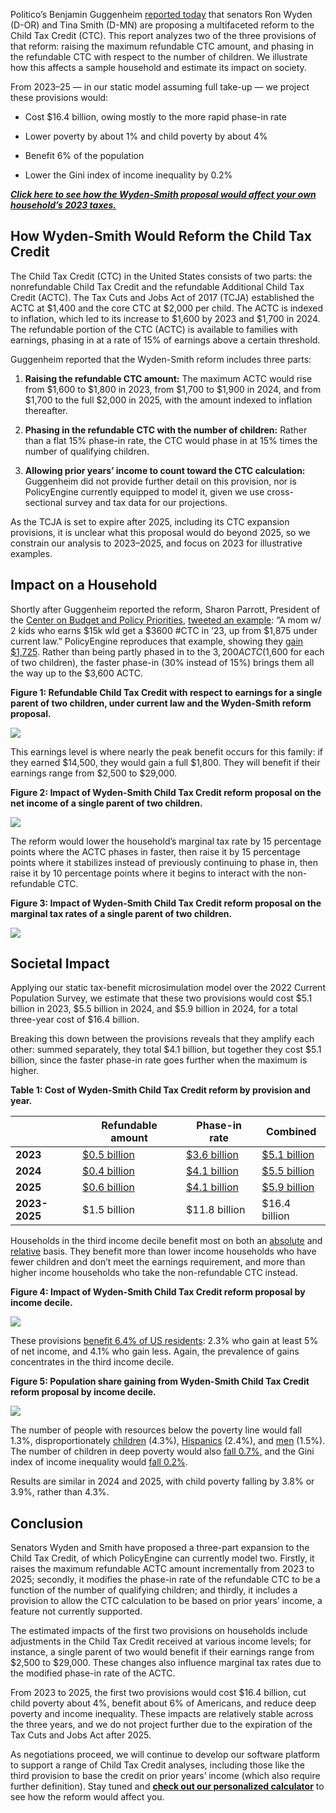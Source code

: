Politico’s Benjamin Guggenheim [reported today](https://twitter.com/ben_guggenheim/status/1745403401695908256) that senators Ron Wyden (D-OR) and Tina Smith (D-MN) are proposing a multifaceted reform to the Child Tax Credit (CTC). This report analyzes two of the three provisions of that reform: raising the maximum refundable CTC amount, and phasing in the refundable CTC with respect to the number of children. We illustrate how this affects a sample household and estimate its impact on society.

From 2023–25 — in our static model assuming full take-up — we project these provisions would:

- Cost $16.4 billion, owing mostly to the more rapid phase-in rate

- Lower poverty by about 1% and child poverty by about 4%

- Benefit 6% of the population

- Lower the Gini index of income inequality by 0.2%

[**_Click here to see how the Wyden-Smith proposal would affect your own household’s 2023 taxes._**](https://policyengine.org/us/household?focus=intro&reform=44066&region=us&timePeriod=2023&baseline=2)

## How Wyden-Smith Would Reform the Child Tax Credit

The Child Tax Credit (CTC) in the United States consists of two parts: the nonrefundable Child Tax Credit and the refundable Additional Child Tax Credit (ACTC). The Tax Cuts and Jobs Act of 2017 (TCJA) established the ACTC at $1,400 and the core CTC at $2,000 per child. The ACTC is indexed to inflation, which led to its increase to $1,600 by 2023 and $1,700 in 2024. The refundable portion of the CTC (ACTC) is available to families with earnings, phasing in at a rate of 15% of earnings above a certain threshold.

Guggenheim reported that the Wyden-Smith reform includes three parts:

1. **Raising the refundable CTC amount:** The maximum ACTC would rise from $1,600 to $1,800 in 2023, from $1,700 to $1,900 in 2024, and from $1,700 to the full $2,000 in 2025, with the amount indexed to inflation thereafter.

1. **Phasing in the refundable CTC with the number of children:** Rather than a flat 15% phase-in rate, the CTC would phase in at 15% times the number of qualifying children.

1. **Allowing prior years’ income to count toward the CTC calculation:** Guggenheim did not provide further detail on this provision, nor is PolicyEngine currently equipped to model it, given we use cross-sectional survey and tax data for our projections.

As the TCJA is set to expire after 2025, including its CTC expansion provisions, it is unclear what this proposal would do beyond 2025, so we constrain our analysis to 2023–2025, and focus on 2023 for illustrative examples.

## Impact on a Household

Shortly after Guggenheim reported the reform, Sharon Parrott, President of the [Center on Budget and Policy Priorities](https://www.cbpp.org/), [tweeted an example](https://twitter.com/ParrottCBPP/status/1745497766137053289): “A mom w/ 2 kids who earns $15k wld get a $3600 #CTC in ’23, up from $1,875 under current law.” PolicyEngine reproduces that example, showing they [gain $1,725](https://policyengine.org/us/household?focus=householdOutput.netIncome&reform=44066&region=us&timePeriod=2023&baseline=2&household=39725). Rather than being partly phased in to the $3,200 ACTC ($1,600 for each of two children), the faster phase-in (30% instead of 15%) brings them all the way up to the $3,600 ACTC.

**Figure 1: Refundable Child Tax Credit with respect to earnings for a single parent of two children, under current law and the Wyden-Smith reform proposal.**

![](https://cdn-images-1.medium.com/max/2084/0*bV6_hQkfJ4Oq4TMK)

This earnings level is where nearly the peak benefit occurs for this family: if they earned $14,500, they would gain a full $1,800. They will benefit if their earnings range from $2,500 to $29,000.

**Figure 2: Impact of Wyden-Smith Child Tax Credit reform proposal on the net income of a single parent of two children.**

![](https://cdn-images-1.medium.com/max/2072/0*bO4aeUdIBSTe9cGQ)

The reform would lower the household’s marginal tax rate by 15 percentage points where the ACTC phases in faster, then raise it by 15 percentage points where it stabilizes instead of previously continuing to phase in, then raise it by 10 percentage points where it begins to interact with the non-refundable CTC.

**Figure 3: Impact of Wyden-Smith Child Tax Credit reform proposal on the marginal tax rates of a single parent of two children.**

![](https://cdn-images-1.medium.com/max/2020/0*j1z2Wmv_ShPm_jVN)

## Societal Impact

Applying our static tax-benefit microsimulation model over the 2022 Current Population Survey, we estimate that these two provisions would cost $5.1 billion in 2023, $5.5 billion in 2024, and $5.9 billion in 2024, for a total three-year cost of $16.4 billion.

Breaking this down between the provisions reveals that they amplify each other: summed separately, they total $4.1 billion, but together they cost $5.1 billion, since the faster phase-in rate goes further when the maximum is higher.

**Table 1: Cost of Wyden-Smith Child Tax Credit reform by provision and year.**

|               | **Refundable amount**                                                                                                                    | **Phase-in rate**                                                                                                                        | **Combined**                                                                                                                             |
| ------------- | ---------------------------------------------------------------------------------------------------------------------------------------- | ---------------------------------------------------------------------------------------------------------------------------------------- | ---------------------------------------------------------------------------------------------------------------------------------------- |
| **2023**      | [\$0.5 billion](https://policyengine.org/us/policy?focus=policyOutput.policyBreakdown&timePeriod=2023&region=us&baseline=2&reform=44046) | [\$3.6 billion](https://policyengine.org/us/policy?focus=policyOutput.policyBreakdown&reform=44030&region=us&timePeriod=2023&baseline=2) | [\$5.1 billion](https://policyengine.org/us/policy?focus=policyOutput.policyBreakdown&reform=44066&region=us&timePeriod=2023&baseline=2) |
| **2024**      | [\$0.4 billion](https://policyengine.org/us/policy?focus=policyOutput.policyBreakdown&reform=44043&region=us&timePeriod=2024&baseline=2) | [\$4.1 billion](https://policyengine.org/us/policy?focus=policyOutput.policyBreakdown&reform=44030&region=us&timePeriod=2024&baseline=2) | [\$5.5 billion](https://policyengine.org/us/policy?focus=policyOutput.policyBreakdown&reform=44099&region=us&timePeriod=2024&baseline=2) |
| **2025**      | [\$0.6 billion](https://policyengine.org/us/policy?focus=policyOutput.policyBreakdown&reform=43895&region=us&timePeriod=2024&baseline=2) | [\$4.1 billion](https://policyengine.org/us/policy?focus=policyOutput.policyBreakdown&reform=44030&region=us&timePeriod=2024&baseline=2) | [\$5.9 billion](https://policyengine.org/us/policy?reform=44131&focus=policyOutput.policyBreakdown&region=us&timePeriod=2024&baseline=2) |
| **2023-2025** | \$1.5 billion                                                                                                                            | \$11.8 billion                                                                                                                           | \$16.4 billion                                                                                                                           |

Households in the third income decile benefit most on both an [absolute](https://policyengine.org/us/policy?focus=policyOutput.decileAverageImpact&reform=44066&region=us&timePeriod=2023&baseline=2) and [relative](https://policyengine.org/us/policy?focus=policyOutput.decileRelativeImpact&reform=44066&region=us&timePeriod=2023&baseline=2) basis. They benefit more than lower income households who have fewer children and don’t meet the earnings requirement, and more than higher income households who take the non-refundable CTC instead.

**Figure 4: Impact of Wyden-Smith Child Tax Credit reform proposal by income decile.**

![](https://cdn-images-1.medium.com/max/2580/0*ZO7CVih4HQQ6BiN4)

These provisions [benefit 6.4% of US residents](https://policyengine.org/us/policy?focus=policyOutput.intraDecileImpact&reform=44066&region=us&timePeriod=2023&baseline=2): 2.3% who gain at least 5% of net income, and 4.1% who gain less. Again, the prevalence of gains concentrates in the third income decile.

**Figure 5: Population share gaining from Wyden-Smith Child Tax Credit reform proposal by income decile.**

![](https://cdn-images-1.medium.com/max/2564/0*buBusyS9y4OmYCjA)

The number of people with resources below the poverty line would fall 1.3%, disproportionately [children](https://policyengine.org/us/policy?focus=policyOutput.povertyImpact&reform=44066&region=us&timePeriod=2023&baseline=2) (4.3%), [Hispanics](https://policyengine.org/us/policy?focus=policyOutput.racialPovertyImpact&reform=44066&region=us&timePeriod=2023&baseline=2) (2.4%), and [men](https://policyengine.org/us/policy?focus=policyOutput.genderPovertyImpact&reform=44066&region=us&timePeriod=2023&baseline=2) (1.5%). The number of children in deep poverty would also [fall 0.7%](https://policyengine.org/us/policy?focus=policyOutput.deepPovertyImpact&reform=44066&region=us&timePeriod=2023&baseline=2), and the Gini index of income inequality would [fall 0.2%](https://policyengine.org/us/policy?focus=policyOutput.inequalityImpact&reform=44066&region=us&timePeriod=2023&baseline=2).

Results are similar in 2024 and 2025, with child poverty falling by 3.8% or 3.9%, rather than 4.3%.

## Conclusion

Senators Wyden and Smith have proposed a three-part expansion to the Child Tax Credit, of which PolicyEngine can currently model two. Firstly, it raises the maximum refundable ACTC amount incrementally from 2023 to 2025; secondly, it modifies the phase-in rate of the refundable CTC to be a function of the number of qualifying children; and thirdly, it includes a provision to allow the CTC calculation to be based on prior years’ income, a feature not currently supported.

The estimated impacts of the first two provisions on households include adjustments in the Child Tax Credit received at various income levels; for instance, a single parent of two would benefit if their earnings range from $2,500 to $29,000. These changes also influence marginal tax rates due to the modified phase-in rate of the ACTC.

From 2023 to 2025, the first two provisions would cost $16.4 billion, cut child poverty about 4%, benefit about 6% of Americans, and reduce deep poverty and income inequality. These impacts are relatively stable across the three years, and we do not project further due to the expiration of the Tax Cuts and Jobs Act after 2025.

As negotiations proceed, we will continue to develop our software platform to support a range of Child Tax Credit analyses, including those like the third provision to base the credit on prior years’ income (which also require further definition). Stay tuned and [**check out our personalized calculator**](https://policyengine.org/us/household?focus=intro&reform=44066&region=us&timePeriod=2023&baseline=2) to see how the reform would affect you.
